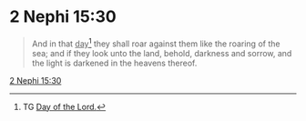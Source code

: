 # 2 Nephi 15:30

> And in that <u>day</u>[^a] they shall roar against them like the roaring of the sea; and if they look unto the land, behold, darkness and sorrow, and the light is darkened in the heavens thereof.

[2 Nephi 15:30](https://www.churchofjesuschrist.org/study/scriptures/bofm/2-ne/15?lang=eng&id=p30#p30)


[^a]: TG [Day of the Lord.](https://www.churchofjesuschrist.org/study/scriptures/tg/day-of-the-lord?lang=eng)
